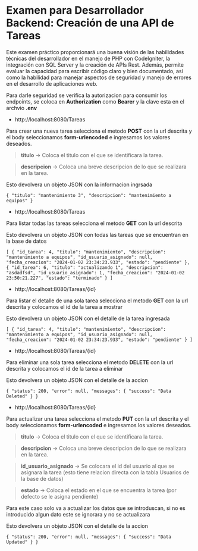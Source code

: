 # Examen para Desarrollador Backend: Creación de una API de Tareas
Este examen práctico proporcionará una buena visión de las habilidades técnicas del desarrollador 
en el manejo de PHP con CodeIgniter, la integración con SQL Server y la creación de APIs Rest. 
Además, permite evaluar la capacidad para escribir código claro y bien documentado, así como la 
habilidad para manejar aspectos de seguridad y manejo de errores en el desarrollo de aplicaciones 
web.

Para darle seguridad se verifica la autorizacion para consumir los endpoints, se coloca en **Authorization** como **Bearer** y la clave esta en el archvio **.env**

- http://localhost:8080/Tareas

Para crear una nueva tarea selecciona el metodo **POST** con la url descrita y el body seleccionamos **form-urlencoded** e ingresamos los valores deseados.

> **titulo** -> Coloca el titulo con el que se identificara la tarea.

> **descripcion** -> Coloca una breve descripcion de lo que se realizara en la tarea.

Esto devolvera un objeto JSON con la informacion ingrsada

`
{
    "titulo": "mantenimiento 3",
    "descripcion": "mantenimiento a equipos"
}
`

- http://localhost:8080/Tareas

Para listar todas las tareas selecciona el metodo **GET** con la url descrita

Esto devolvera un objeto JSON con todas las tareas que se encuentran en la base de datos

`
[
    {
        "id_tarea": 4,
        "titulo": "mantenimiento",
        "descripcion": "mantenimiento a equipos",
        "id_usuario_asignado": null,
        "fecha_creacion": "2024-01-02 23:34:23.933",
        "estado": "pendiente"
    },
    {
        "id_tarea": 6,
        "titulo": "actualizando 1",
        "descripcion": "asdadfsd",
        "id_usuario_asignado": 1,
        "fecha_creacion": "2024-01-02 23:50:21.227",
        "estado": "terminado"
    }
]
`

- http://localhost:8080/Tareas/{id}

Para listar el detalle de una sola tarea selecciona el metodo **GET** con la url descrita y colocamos el id de la tarea a mostrar

Esto devolvera un objeto JSON con el detalle de la tarea ingresada

`
[
    {
        "id_tarea": 4,
        "titulo": "mantenimiento",
        "descripcion": "mantenimiento a equipos",
        "id_usuario_asignado": null,
        "fecha_creacion": "2024-01-02 23:34:23.933",
        "estado": "pendiente"
    }
]
`

- http://localhost:8080/Tareas/{id}

Para eliminar una sola tarea selecciona el metodo **DELETE** con la url descrita y colocamos el id de la tarea a eliminar

Esto devolvera un objeto JSON con el detalle de la accion

`
{
    "status": 200,
    "error": null,
    "messages": {
        "success": "Data Deleted"
    }
}
`

- http://localhost:8080/Tareas/{id}

Para actualizar una tarea selecciona el metodo **PUT** con la url descrita y el body seleccionamos **form-urlencoded** e ingresamos los valores deseados.

> **titulo** -> Coloca el titulo con el que se identificara la tarea.

> **descripcion** -> Coloca una breve descripcion de lo que se realizara en la tarea.

> **id_usuario_asignado** -> Se colocara el id del usuario al que se asignara la tarea (esto tiene relacion directa con la tabla Usuarios de la base de datos)

> **estado** -> Coloca el estado en el que se encuentra la tarea (por defecto se le asigna pendiente)

Para este caso solo va a actualizar los datos que se introduscan, si no es introducido algun dato este se ignorara y no se actualizara

Esto devolvera un objeto JSON con el detalle de la accion

`
{
    "status": 200,
    "error": null,
    "messages": {
        "success": "Data Updated"
    }
}
`
